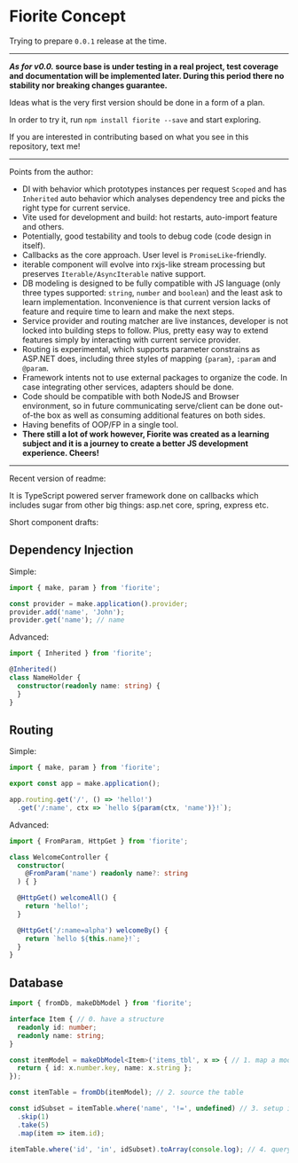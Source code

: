 # Fiorite Concept

Trying to prepare `0.0.1` release at the time.

---

***As for v0.0.* source base is under testing in a real project, test coverage and documentation will be implemented later. During this period there no stability nor breaking changes guarantee.**

Ideas what is the very first version should be done in a form of a plan.

In order to try it, run `npm install fiorite --save` and start exploring.

If you are interested in contributing based on what you see in this repository, text me!

----------------------------------

Points from the author:
- DI with behavior which prototypes instances per request `Scoped` and has `Inherited` auto behavior which analyses dependency tree and picks the right type for current service.
- Vite used for development and build: hot restarts, auto-import feature and others.
- Potentially, good testability and tools to debug code (code design in itself).
- Callbacks as the core approach. User level is `PromiseLike`-friendly.
- iterable component will evolve into rxjs-like stream processing but preserves `Iterable/AsyncIterable` native support.
- DB modeling is designed to be fully compatible with JS language (only three types supported: `string`, `number` and `boolean`) and the least ask to learn implementation. Inconvenience is that current version lacks of feature and require time to learn and make the next steps.
- Service provider and routing matcher are live instances, developer is not locked into building steps to follow. Plus, pretty easy way to extend features simply by interacting with current service provider.
- Routing is experimental, which supports parameter constrains as ASP.NET does, including three styles of mapping `{param}`, `:param` and `@param`.
- Framework intents not to use external packages to organize the code. In case integrating other services, adapters should be done.
- Code should be compatible with both NodeJS and Browser environment, so in future communicating serve/client can be done out-of-the box as well as consuming additional features on both sides.
- Having benefits of OOP/FP in a single tool.
- **There still a lot of work however, Fiorite was created as a learning subject and it is a journey to create a better JS development experience. Cheers!**

---

Recent version of readme:

It is TypeScript powered server framework done on callbacks which includes sugar from other big things: asp.net core, spring, express etc.

Short component drafts:

## Dependency Injection

Simple:
```typescript
import { make, param } from 'fiorite';

const provider = make.application().provider;
provider.add('name', 'John');
provider.get('name'); // name
```

Advanced:

```typescript
import { Inherited } from 'fiorite';

@Inherited()
class NameHolder {
  constructor(readonly name: string) {
  }
}
```

## Routing

Simple:

```typescript
import { make, param } from 'fiorite';

export const app = make.application();

app.routing.get('/', () => 'hello!')
  .get('/:name', ctx => `hello ${param(ctx, 'name')}!`);
```

Advanced:

```typescript
import { FromParam, HttpGet } from 'fiorite';

class WelcomeController {
  constructor(
    @FromParam('name') readonly name?: string
  ) { }

  @HttpGet() welcomeAll() {
    return 'hello!';
  }

  @HttpGet('/:name=alpha') welcomeBy() {
    return `hello ${this.name}!`;
  }
}
```

## Database

```typescript
import { fromDb, makeDbModel } from 'fiorite';

interface Item { // 0. have a structure
  readonly id: number;
  readonly name: string;
}

const itemModel = makeDbModel<Item>('items_tbl', x => { // 1. map a model
  return { id: x.number.key, name: x.string };
});

const itemTable = fromDb(itemModel); // 2. source the table

const idSubset = itemTable.where('name', '!=', undefined) // 3. setup id subset
  .skip(1)
  .take(5)
  .map(item => item.id);

itemTable.where('id', 'in', idSubset).toArray(console.log); // 4. query where id in subset
```
